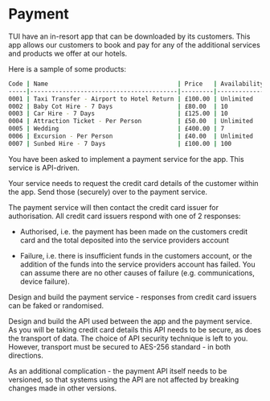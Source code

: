 # Payment

TUI have an in-resort app that can be downloaded by its customers.  This app allows our customers to book and pay for any of the additional services and products we offer at our hotels.

Here is a sample of some products:

```bash
Code | Name                                    | Price   | Availability
-----|-----------------------------------------|---------|-------------
0001 | Taxi Transfer - Airport to Hotel Return | £100.00 | Unlimited
0002 | Baby Cot Hire - 7 Days                  | £80.00  | 10
0003 | Car Hire - 7 Days                       | £125.00 | 10
0004 | Attraction Ticket - Per Person          | £50.00  | Unlimited
0005 | Wedding                                 | £400.00 | 7
0006 | Excursion - Per Person                  | £40.00  | Unlimited
0007 | Sunbed Hire - 7 Days                    | £100.00 | 100
```

You have been asked to implement a payment service for the app.  This service is API-driven.

Your service needs to request the credit card details of the customer within the app.  Send those (securely) over to the payment service.  

The payment service will then contact the credit card issuer for authorisation.  All credit card issuers respond with one of 2 responses:

* Authorised, i.e. the payment has been made on the customers credit card and the total deposited into the service providers account

* Failure, i.e. there is insufficient funds in the customers account, or the addition of the funds into the service providers account has failed.  You can assume there are no other causes of failure (e.g. communications, device failure).

Design and build the payment service - responses from credit card issuers can be faked or randomised.

Design and build the API used between the app and the payment service.  As you will be taking credit card details this API needs to be secure, as does the transport of data.  The choice of API security technique is left to you.  However, transport must be secured to AES-256 standard - in both directions.

As an additional complication - the payment API itself needs to be versioned, so that systems using the API are not affected by breaking changes made in other versions.
